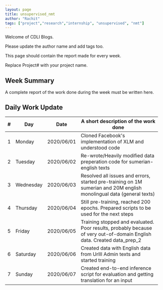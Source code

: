 ```yaml
---
layout: page
title: unsupervised_nmt
author: "Rachit"
tags: ["project","research","internship", "unsupervised", "nmt"]
---
```

Welcome of CDLI Blogs.

Please update the author name and add tags too. 

This page should contain the report made for every week.

Replace Project# with your project name.

## Week Summary

A complete report of the work done during the week must be written here. 


## Daily Work Update

|\#|Day|Date|A short description of the work done|  
|---	|---	|---	|---	|  
|1   	| Monday 	|   2020/06/01	|  Cloned Facebook's implementation of XLM and understood code 	|  
|2   	| Tuesday  	|   2020/06/02	|  Re-wrote/Heavily modified data preperation code for sumerian-english texts 	|  
|3   	| Wednesday  	|  2020/06/03 	|  Resolved all issues and errors, started pre-training on 1M sumerian and 20M english monolingual data (general texts)	|  
|4   	| Thursday  	|   2020/06/04	|  Still pre-training, reached 200 epochs. Prepared scripts to be used for the next steps 	|  
|5   	| Friday  	|   2020/06/05	|  Training stopped and evaluated. Poor results, probably because of very out-of-domain English data. Created data_prep_2 	|  
|6   	| Saturday  	|   2020/06/06	|  Created data with English data from UrIII Admin texts and started training	|  
|7   	| Sunday  	|   2020/06/07	|  Created end-to-end inference script for evaluation and getting translation for an input	|  
